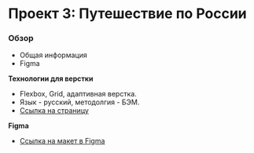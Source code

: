 # Проект 3: Путешествие по России

### Обзор
* Общая информация
* Figma

**Технологии для верстки**

* Flexbox, Grid, адаптивная верстка.
* Язык - русский, методолгия - БЭМ.
* [Ссылка на страницу](https://yunesb.github.io/russian-travel/)

**Figma**

* [Ссылка на макет в Figma](https://www.figma.com/file/OyRWEjU6wBwRe1hapzQoLx/Sprint-3%3A-Russia-%2F-desktop-%2B-mobile?node-id=28503%3A0)